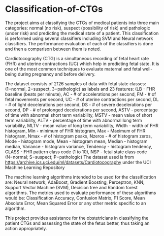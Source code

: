 # Classification-of-CTGs
The project aims at classifying the CTGs of medical patients into three main categories: normal (no risk), suspect (possibility of risk) and pathologic (under risk) and predicting the medical state of a patient. This classification is performed using several classifiers including SVM and Neural network classifiers. The performance evaluation of each of the classifiers is done and then a comparison between them is noted.

Cardiotocography (CTG) is a simultaneous recording of fetal heart rate (FHR) and uterine contractions (UC) which help in predicting fetal state. It is one of the most common techniques to evaluate maternal and fetal well-being during pregnancy and before delivery. 

The dataset consists of 2126 samples of data with fetal state classes: (1=normal, 2=suspect, 3=pathologic) as labels and 23 features: 
(LB - FHR baseline (beats per minute), AC - # of accelerations per second, FM - # of fetal movements per second, UC - # of uterine contractions per second, DL - # of light decelerations per second, DS - # of severe decelerations per second, DP - # of prolonged decelerations per second, ASTV - percentage of time with abnormal short term variability, MSTV - mean value of short term variability, ALTV - percentage of time with abnormal long term variability, MLTV - mean value of long term variability, Width - width of FHR histogram, Min - minimum of FHR histogram, Max - Maximum of FHR histogram, Nmax - # of histogram peaks, Nzeros - # of histogram zeros, Mode - histogram mode, Mean - histogram mean, Median - histogram median, Variance - histogram variance, Tendency - histogram tendency, CLASS - FHR pattern class code (1 to 10), NSP - fetal state class code (N=normal; S=suspect; P=pathologic)
The dataset used is from https://archive.ics.uci.edu/ml/datasets/Cardiotocography under the UCI Machine Learning Repository

The machine learning algorithms intended to be used for the classification are: Neural network, AdaBoost, Gradient Boosting, Perceptron, KNN, Support Vector Machine (SVM), Decision tree and Random forest algorithms. The metrics used to evaluate performance of these algorithms would be: Classification Accuracy, Confusion Matrix, F1 Score, Mean Absolute Error, Mean Squared Error or any other metric specific to an algorithm.

This project provides assistance for the obstetricians in classifying the patient CTGs and assessing the state of the fetus better, thus taking an action appropriately.

